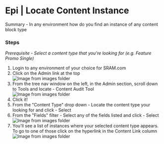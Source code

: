 # Epi | Locate Content Instance

Summary - In any environment how do you find an instance of any content block type

### Steps

*Prerequisite - Select a content type that you're looking for (e.g. Feature Promo Single)*

1. Login to any environment of your choice for SRAM.com
2. Click on the Admin link at the top  
    ![Image from images folder](/sram-dev/epi/locate-content-instance/sram-dev_locate-content-instance_01.png)  
3. From the tree nav window on the left, in the Admin section, scroll down to Tools and locate - Content Audit Tool  
![Image from images folder](/sram-dev/epi/locate-content-instance/sram-dev_locate-content-instance_02.png)  
4. Click it!
5. From the "Content Type" drop down - Locate the content type your looking for and click - Select
6. From the "Fields" filter - Select any of the fields listed and click - Select  
![Image from images folder](/sram-dev/epi/locate-content-instance/sram-dev_locate-content-instance_03.png)  
7. You'll see a list of instances where your selected content type appears. To go to one of those click on the hyperlink in the Content Link column  
![Image from images folder](/sram-dev/epi/locate-content-instance/sram-dev_locate-content-instance_04.png) 

